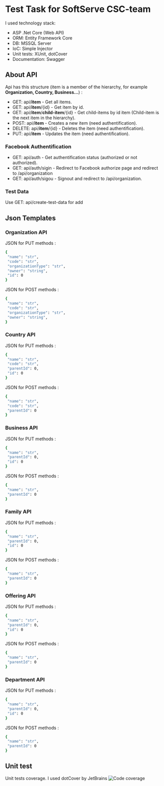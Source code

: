 # Test Task for SoftServe CSC-team

I used technology stack:
- ASP .Net Core (Web API)
- ORM: Entity Framework Core
- DB: MSSQL Server
- IoC: Simple Injector
- Unit tests: XUnit, dotCover
- Documentation: Swagger

## About API
Api has this structure (item is a member of the hierarchy, for example **Organization, Country, Business...**) : 
- GET: api/**item** - Get all items.
- GET: api/**item**/{id} - Get item by id.
- GET: api/**item**/**child-item**/{id} - Get child-items by id item (Child-item is the next item in the hierarchy).
- POST: api/**item** - Creates a new item (need authentification).
- DELETE: api/**item**/{id} - Deletes the item (need authentification).
- PUT: api/**item** - Updates the item (need authentification).
### Facebook Authentification
- GET: api/auth - Get authentification status (authorized or not authorized).
- GET: api/auth/sigin - Redirect to Facebook authorize page and redirect to /api/organization
- GET: api/auth/sigou - Signout and redirect to /api/organization.
### Test Data
Use GET: api/create-test-data for add 

## Json Templates
### Organization API
JSON for PUT methods :
 ```sh
 {
  "name": "str",
  "code": "str",
  "organizationType": "str",
  "owner": "string",
  "id": 0
}
 ```
 JSON for POST methods :
 ```sh
 {
  "name": "str",
  "code": "str",
  "organizationType": "str",
  "owner": "string",
}
 ```
 ### Country API
 JSON for PUT methods :
 ```sh
 {
  "name": "str",
  "code": "str",
  "parentId": 0,
  "id": 0
}
 ```
 JSON for POST methods :
 ```sh
 {
  "name": "str",
  "code": "str",
  "parentId": 0
}
 ```
 
 ### Business API
 JSON for PUT methods :
 ```sh
 {
  "name": "str",
  "parentId": 0,
  "id": 0
}
 ```
 JSON for POST methods :
 ```sh
 {
  "name": "str",
  "parentId": 0
}
 ```
 ### Family API
 JSON for PUT methods :
 ```sh
 {
  "name": "str",
  "parentId": 0,
  "id": 0
}
 ```
 JSON for POST methods :
 ```sh
 {
  "name": "str",
  "parentId": 0
}
 ```
 ### Offering API
 JSON for PUT methods :
 ```sh
 {
  "name": "str",
  "parentId": 0,
  "id": 0
}
 ```
 JSON for POST methods :
 ```sh
 {
  "name": "str",
  "parentId": 0
}
 ```
 ### Department API
 JSON for PUT methods :
 ```sh
 {
  "name": "str",
  "parentId": 0,
  "id": 0
}
 ```
 JSON for POST methods :
 ```sh
 {
  "name": "str",
  "parentId": 0
}
 ```
## Unit test
Unit tests coverage. I used dotCover by JetBrains
![Code coverage](https://i.ibb.co/R4sMTY2/image.png)
